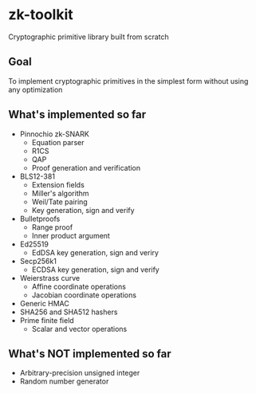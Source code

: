 # zk-toolkit
Cryptographic primitive library built from scratch

## Goal
To implement cryptographic primitives in the simplest form without using any optimization

## What's implemented so far
- Pinnochio zk-SNARK
  - Equation parser
  - R1CS
  - QAP
  - Proof generation and verification
- BLS12-381 
  - Extension fields
  - Miller's algorithm
  - Weil/Tate pairing
  - Key generation, sign and verify
- Bulletproofs
  - Range proof
  - Inner product argument
- Ed25519
  - EdDSA key generation, sign and veriry
- Secp256k1
  - ECDSA key generation, sign and verify
- Weierstrass curve
  - Affine coordinate operations
  - Jacobian coordinate operations
- Generic HMAC
- SHA256 and SHA512 hashers
- Prime finite field
  - Scalar and vector operations

## What's NOT implemented so far
- Arbitrary-precision unsigned integer
- Random number generator

